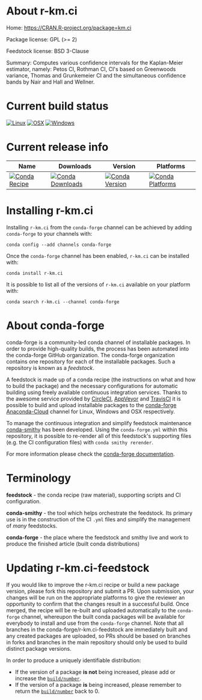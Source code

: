 About r-km.ci
=============

Home: https://CRAN.R-project.org/package=km.ci

Package license: GPL (>= 2)

Feedstock license: BSD 3-Clause

Summary: Computes various confidence intervals for the Kaplan-Meier estimator, namely: Petos CI, Rothman CI, CI's based on Greenwoods variance, Thomas and Grunkemeier CI and the simultaneous confidence bands by Nair and Hall and Wellner.



Current build status
====================

[![Linux](https://img.shields.io/circleci/project/github/conda-forge/r-km.ci-feedstock/master.svg?label=Linux)](https://circleci.com/gh/conda-forge/r-km.ci-feedstock)
[![OSX](https://img.shields.io/travis/conda-forge/r-km.ci-feedstock/master.svg?label=macOS)](https://travis-ci.org/conda-forge/r-km.ci-feedstock)
[![Windows](https://img.shields.io/appveyor/ci/conda-forge/r-km.ci-feedstock/master.svg?label=Windows)](https://ci.appveyor.com/project/conda-forge/r-km-ci-feedstock/branch/master)

Current release info
====================

| Name | Downloads | Version | Platforms |
| --- | --- | --- | --- |
| [![Conda Recipe](https://img.shields.io/badge/recipe-r--km.ci-green.svg)](https://anaconda.org/conda-forge/r-km.ci) | [![Conda Downloads](https://img.shields.io/conda/dn/conda-forge/r-km.ci.svg)](https://anaconda.org/conda-forge/r-km.ci) | [![Conda Version](https://img.shields.io/conda/vn/conda-forge/r-km.ci.svg)](https://anaconda.org/conda-forge/r-km.ci) | [![Conda Platforms](https://img.shields.io/conda/pn/conda-forge/r-km.ci.svg)](https://anaconda.org/conda-forge/r-km.ci) |

Installing r-km.ci
==================

Installing `r-km.ci` from the `conda-forge` channel can be achieved by adding `conda-forge` to your channels with:

```
conda config --add channels conda-forge
```

Once the `conda-forge` channel has been enabled, `r-km.ci` can be installed with:

```
conda install r-km.ci
```

It is possible to list all of the versions of `r-km.ci` available on your platform with:

```
conda search r-km.ci --channel conda-forge
```


About conda-forge
=================

conda-forge is a community-led conda channel of installable packages.
In order to provide high-quality builds, the process has been automated into the
conda-forge GitHub organization. The conda-forge organization contains one repository
for each of the installable packages. Such a repository is known as a *feedstock*.

A feedstock is made up of a conda recipe (the instructions on what and how to build
the package) and the necessary configurations for automatic building using freely
available continuous integration services. Thanks to the awesome service provided by
[CircleCI](https://circleci.com/), [AppVeyor](https://www.appveyor.com/)
and [TravisCI](https://travis-ci.org/) it is possible to build and upload installable
packages to the [conda-forge](https://anaconda.org/conda-forge)
[Anaconda-Cloud](https://anaconda.org/) channel for Linux, Windows and OSX respectively.

To manage the continuous integration and simplify feedstock maintenance
[conda-smithy](https://github.com/conda-forge/conda-smithy) has been developed.
Using the ``conda-forge.yml`` within this repository, it is possible to re-render all of
this feedstock's supporting files (e.g. the CI configuration files) with ``conda smithy rerender``.

For more information please check the [conda-forge documentation](https://conda-forge.org/docs/).

Terminology
===========

**feedstock** - the conda recipe (raw material), supporting scripts and CI configuration.

**conda-smithy** - the tool which helps orchestrate the feedstock.
                   Its primary use is in the construction of the CI ``.yml`` files
                   and simplify the management of *many* feedstocks.

**conda-forge** - the place where the feedstock and smithy live and work to
                  produce the finished article (built conda distributions)


Updating r-km.ci-feedstock
==========================

If you would like to improve the r-km.ci recipe or build a new
package version, please fork this repository and submit a PR. Upon submission,
your changes will be run on the appropriate platforms to give the reviewer an
opportunity to confirm that the changes result in a successful build. Once
merged, the recipe will be re-built and uploaded automatically to the
`conda-forge` channel, whereupon the built conda packages will be available for
everybody to install and use from the `conda-forge` channel.
Note that all branches in the conda-forge/r-km.ci-feedstock are
immediately built and any created packages are uploaded, so PRs should be based
on branches in forks and branches in the main repository should only be used to
build distinct package versions.

In order to produce a uniquely identifiable distribution:
 * If the version of a package **is not** being increased, please add or increase
   the [``build/number``](https://conda.io/docs/user-guide/tasks/build-packages/define-metadata.html#build-number-and-string).
 * If the version of a package **is** being increased, please remember to return
   the [``build/number``](https://conda.io/docs/user-guide/tasks/build-packages/define-metadata.html#build-number-and-string)
   back to 0.
